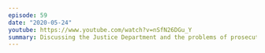 ```yaml
---
episode: 59
date: "2020-05-24"
youtube: https://www.youtube.com/watch?v=nSfN26DGu_Y
summary: Discussing the Justice Department and the problems of prosecution
---
```

